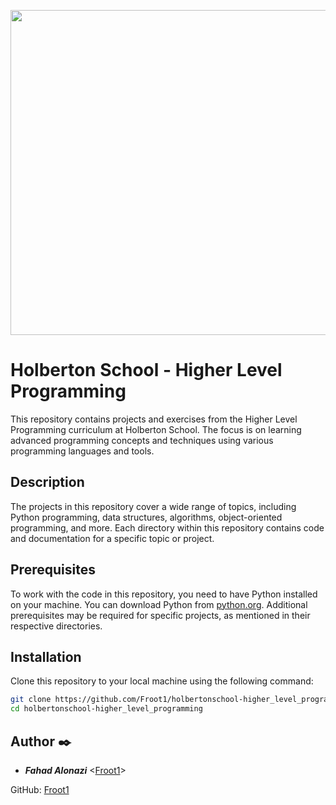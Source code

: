 <p align="center">
<img width="520" align="center" altlt="Image" src="https://github.com/user-attachments/assets/1bf4db50-ef8c-4cc6-b77c-5c419db6ee52" />
</p>

# Holberton School - Higher Level Programming

This repository contains projects and exercises from the Higher Level Programming curriculum at Holberton School. The focus is on learning advanced programming concepts and techniques using various programming languages and tools.

## Description

The projects in this repository cover a wide range of topics, including Python programming, data structures, algorithms, object-oriented programming, and more. Each directory within this repository contains code and documentation for a specific topic or project.

## Prerequisites

To work with the code in this repository, you need to have Python installed on your machine. You can download Python from [python.org](https://www.python.org/downloads/). Additional prerequisites may be required for specific projects, as mentioned in their respective directories.

## Installation

Clone this repository to your local machine using the following command:

```bash
git clone https://github.com/Froot1/holbertonschool-higher_level_programming.git
cd holbertonschool-higher_level_programming
```

## Author :black_nib:

* __*Fahad Alonazi*__ <[Froot1](https://github.com/Froot1)>

GitHub: [Froot1](https://github.com/Froot1)
